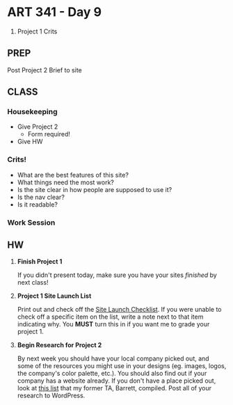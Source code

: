 ART 341 - Day 9
=======================

1. Project 1 Crits


PREP
---------------------------------------
Post Project 2 Brief to site


CLASS
---------------------------------------

### Housekeeping
- Give Project 2
	- Form required!
- Give HW


### Crits!
- What are the best features of this site?
- What things need the most work?
- Is the site clear in how people are supposed to use it?
- Is the nav clear?
- Is it readable?


### Work Session


HW
---------------------------------------

1. **Finish Project 1**

	If you didn't present today, make sure you have your sites *finished* by next class!


2. **Project 1 Site Launch List**
	
	Print out and check off the [Site Launch Checklist](http://teaching.thomhines.com/resources/Site%20Launch%20Checklist.pdf). If you were unable to check off a specific item on the list, write a note next to that item indicating why. You **MUST** turn this in if you want me to grade your project 1.

	
3. **Begin Research for Project 2**
	
	By next week you should have your local company picked out, and some of the resources you might use in your designs (eg. images, logos, the company's color palette, etc.). You should also find out if your company has a website already. If you don't have a place picked out, look at [this list](http://art341s13.wordpress.com/pdx-places/) that my former TA, Barrett, compiled. Post all of your research to WordPress.
